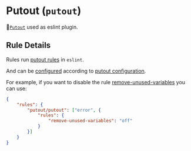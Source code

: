 # Putout (`putout`)

🐊[`Putout`](https://github.com/coderaiser/putout) used as eslint plugin.

## Rule Details

Rules run [putout rules](https://github.com/coderaiser/putout#built-in-transforms) in `eslint`.

And can be [configured](https://eslint.org/docs/user-guide/configuring#configuring-rules) according to [putout configuration](https://github.com/coderaiser/putout#configuration).

For example, if you want to disable the rule [remove-unused-variables](https://github.com/coderaiser/putout/tree/master/packages/plugin-remove-unused-variables) you can use:

```json
{
    "rules": {
        "putout/putout": ["error", {
            "rules": {
                "remove-unused-variables": "off"
            }
        }]
    }
}
```
